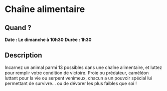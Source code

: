 # Chaîne alimentaire

## Quand ?
**Date : Le dimanche à 10h30**
**Durée  : 1h30**

## Description
Incarnez un animal parmi 13 possibles dans une chaîne alimentaire, et luttez
pour remplir votre condition de victoire. Proie ou prédateur, caméléon luttant
pour la vie ou serpent venimeux, chacun a un pouvoir spécial lui permettant de
survivre... ou de dévorer les plus faibles que soi !
